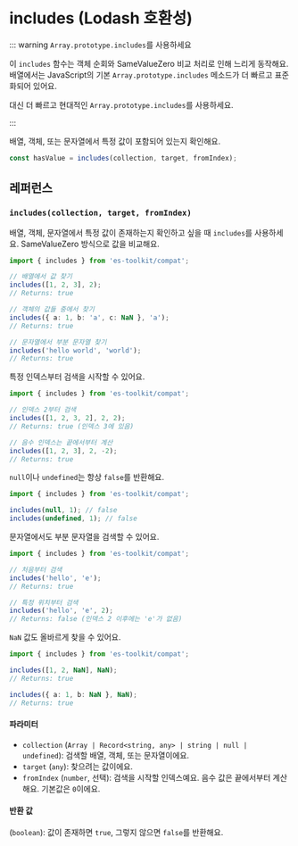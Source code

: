 # includes (Lodash 호환성)

::: warning `Array.prototype.includes`를 사용하세요

이 `includes` 함수는 객체 순회와 SameValueZero 비교 처리로 인해 느리게 동작해요. 배열에서는 JavaScript의 기본 `Array.prototype.includes` 메소드가 더 빠르고 표준화되어 있어요.

대신 더 빠르고 현대적인 `Array.prototype.includes`를 사용하세요.

:::

배열, 객체, 또는 문자열에서 특정 값이 포함되어 있는지 확인해요.

```typescript
const hasValue = includes(collection, target, fromIndex);
```

## 레퍼런스

### `includes(collection, target, fromIndex)`

배열, 객체, 문자열에서 특정 값이 존재하는지 확인하고 싶을 때 `includes`를 사용하세요. SameValueZero 방식으로 값을 비교해요.

```typescript
import { includes } from 'es-toolkit/compat';

// 배열에서 값 찾기
includes([1, 2, 3], 2);
// Returns: true

// 객체의 값들 중에서 찾기
includes({ a: 1, b: 'a', c: NaN }, 'a');
// Returns: true

// 문자열에서 부분 문자열 찾기
includes('hello world', 'world');
// Returns: true
```

특정 인덱스부터 검색을 시작할 수 있어요.

```typescript
import { includes } from 'es-toolkit/compat';

// 인덱스 2부터 검색
includes([1, 2, 3, 2], 2, 2);
// Returns: true (인덱스 3에 있음)

// 음수 인덱스는 끝에서부터 계산
includes([1, 2, 3], 2, -2);
// Returns: true
```

`null`이나 `undefined`는 항상 `false`를 반환해요.

```typescript
import { includes } from 'es-toolkit/compat';

includes(null, 1); // false
includes(undefined, 1); // false
```

문자열에서도 부분 문자열을 검색할 수 있어요.

```typescript
import { includes } from 'es-toolkit/compat';

// 처음부터 검색
includes('hello', 'e');
// Returns: true

// 특정 위치부터 검색
includes('hello', 'e', 2);
// Returns: false (인덱스 2 이후에는 'e'가 없음)
```

`NaN` 값도 올바르게 찾을 수 있어요.

```typescript
import { includes } from 'es-toolkit/compat';

includes([1, 2, NaN], NaN);
// Returns: true

includes({ a: 1, b: NaN }, NaN);
// Returns: true
```

#### 파라미터

- `collection` (`Array | Record<string, any> | string | null | undefined`): 검색할 배열, 객체, 또는 문자열이에요.
- `target` (`any`): 찾으려는 값이에요.
- `fromIndex` (`number`, 선택): 검색을 시작할 인덱스예요. 음수 값은 끝에서부터 계산해요. 기본값은 `0`이에요.

#### 반환 값

(`boolean`): 값이 존재하면 `true`, 그렇지 않으면 `false`를 반환해요.
